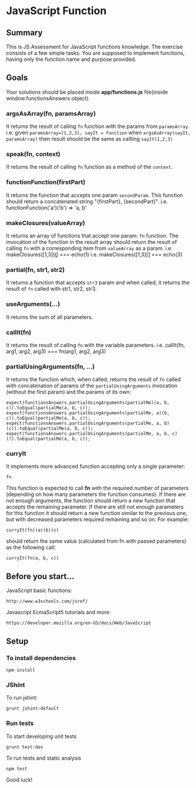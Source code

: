 # JavaScript Function

## Summary

This is JS Assessment for JavaScript functions knowledge. The exercise consists of a few simple tasks. You are supposed to implement functions, having only the 
function name and purpose provided.

## Goals

Your solutions should be placed inside **app/functions.js** file(inside window.functionsAnswers object).

### argsAsArray(fn, paramsArray)

It returns the result of calling `fn` function with the params from `paramsArray`.
i.e. 
given `paramsArray=[1,2,3], sayIt = function`
when `argsAsArray(sayIt, paramsArray)`
then result should be the same as callling `sayIt(1,2,3)`

### speak(fn, context)

It returns the result of calling `fn` function as a method of the `context`.

### functionFunction(firstPart)

It returns the function that accepts one param `secondParam`. This function should return a concatenated string "{firstPart}, {secondPart}".
i.e. functionFunction('a')('b') => 'a, b'

### makeClosures(valueArray)

It returns an array of functions that accept one param: `fn` function. The invocation of the function in the result array should return the result of calling `fn` with a
corresponding item from `valueArray` as a param.
i.e. makeClosures([1,3])[0](echo) === echo(1)
i.e. makeClosures([1,3])[1](echo) === echo(3)

### partial(fn, str1, str2)

It returns a function that accepts `str3` param and when called, it returns the result of `fn` called with str1, str2, str3.

### useArguments(...)

It returns the sum of all parameters.

### callIt(fn)

It returns the result of calling `fn` with the variable parameters.
i.e. callIt(fn, arg1, arg2, arg3) === fn(arg1, arg2, arg3)

### partialUsingArguments(fn, ...)

It returns the function which, when called, returns the result of `fn` called with concatenation of params of the `partialUsingArguments` invocation (without the first param) and 
the params of its own:

    expect(functionsAnswers.partialUsingArguments(partialMe)(a, b, c)).toEqual(partialMe(a, b, c));
    expect(functionsAnswers.partialUsingArguments(partialMe, a)(b, c)).toEqual(partialMe(a, b, c));
    expect(functionsAnswers.partialUsingArguments(partialMe, a, b)(c)).toEqual(partialMe(a, b, c));
    expect(functionsAnswers.partialUsingArguments(partialMe, a, b, c)()).toEqual(partialMe(a, b, c));

### curryIt

It implements more advanced function accepting only a single parameter:

    fn
    
This function is expected to call **fn** with the required number of parameters (depending on how many parameters the
function consumes). If there are not enough arguments, the function should return a new function that accepts the remaining parameter.
If there are still not enough parameters for this function it should return a new function similar to the previous one, but with decreased
parameters required remaining and so on. For example:

    curryIt(fn)(a)(b)(c)
    
should return the same value (calculated from fn with passed parameters) as the following call:

    curryIt(fn(a, b, c))

## Before you start...

JavaScript basic functions:

    http://www.w3schools.com/jsref/
    
Javascript EcmaScript5 tutorials and more:

    https://developer.mozilla.org/en-US/docs/Web/JavaScript

## Setup

### To install dependencies

    npm install

### JShint

To run jshint:

    grunt jshint:default

### Run tests

To start developing unit tests

    grunt test:dev
 
To run tests and static analysis

    npm test

Good luck!
 
